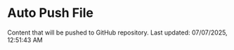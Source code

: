 # Auto Push File

Content that will be pushed to GitHub repository.
Last updated: 07/07/2025, 12:51:43 AM